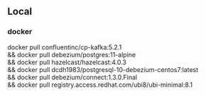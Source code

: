 ## Local

### docker

docker pull confluentinc/cp-kafka:5.2.1 \
    && docker pull debezium/postgres:11-alpine \
    && docker pull hazelcast/hazelcast:4.0.3 \
    && docker pull dcdh1983/postgresql-10-debezium-centos7:latest \
    && docker pull debezium/connect:1.3.0.Final \
    && docker pull registry.access.redhat.com/ubi8/ubi-minimal:8.1
